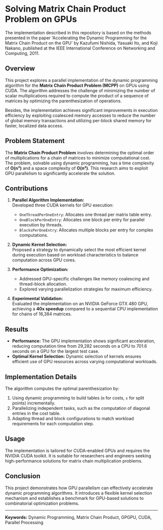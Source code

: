 # Solving Matrix Chain Product Problem on GPUs

The implementation described in this repository is based on the methods presented in the paper 'Accelerating the Dynamic Programming for the Matrix Chain Product on the GPU' by Kazufumi Nishida, Yasuaki Ito, and Koji Nakano, published at the IEEE International Conference on Networking and Computing, 2011.

## Overview

This project explores a parallel implementation of the dynamic programming algorithm for the **Matrix Chain Product Problem (MCPP)** on GPUs using CUDA. The algorithm addresses the challenge of minimizing the number of scalar multiplications required to compute the product of a sequence of matrices by optimizing the parenthesization of operations.

Besides, the implementation achieves significant improvements in execution efficiency by exploiting coalesced memory accesses to reduce the number of global memory transactions and utilizing per-block shared memory for faster, localized data access.

## Problem Statement

The **Matrix Chain Product Problem** involves determining the optimal order of multiplications for a chain of matrices to minimize computational cost. The problem, solvable using dynamic programming, has a time complexity of **O(n³)** and a space complexity of **O(n²)**. This research aims to exploit GPU parallelism to significantly accelerate the solution.

## Contributions

1. **Parallel Algorithm Implementation:**  
   Developed three CUDA kernels for GPU execution:
   - `OneThreadPerOneEntry`: Allocates one thread per matrix table entry.
   - `OneBlockPerOneEntry`: Allocates one block per entry for parallel execution by threads.
   - `BlocksPerOneEntry`: Allocates multiple blocks per entry for complex computations.

2. **Dynamic Kernel Selection:**  
   Proposed a strategy to dynamically select the most efficient kernel during execution based on workload characteristics to balance computation across GPU cores.

3. **Performance Optimization:**  
   - Addressed GPU-specific challenges like memory coalescing and thread-block allocation.
   - Explored varying parallelization strategies for maximum efficiency.

4. **Experimental Validation:**  
   Evaluated the implementation on an NVIDIA GeForce GTX 480 GPU, achieving a **40x speedup** compared to a sequential CPU implementation for chains of 16,384 matrices.

## Results

- **Performance:** The GPU implementation shows significant acceleration, reducing computation time from 29,282 seconds on a CPU to 701.6 seconds on a GPU for the largest test case.
- **Optimal Kernel Selection:** Dynamic selection of kernels ensures efficient use of GPU resources across varying computational workloads.

## Implementation Details

The algorithm computes the optimal parenthesization by:
1. Using dynamic programming to build tables (`m` for costs, `s` for split points) incrementally.
2. Parallelizing independent tasks, such as the computation of diagonal entries in the cost table.
3. Adapting thread and block configurations to match workload requirements for each computation step.

## Usage

The implementation is tailored for CUDA-enabled GPUs and requires the NVIDIA CUDA toolkit. It is suitable for researchers and engineers seeking high-performance solutions for matrix chain multiplication problems.

## Conclusion

This project demonstrates how GPU parallelism can effectively accelerate dynamic programming algorithms. It introduces a flexible kernel selection mechanism and establishes a benchmark for GPU-based solutions to combinatorial optimization problems.

---

**Keywords:** Dynamic Programming, Matrix Chain Product, GPGPU, CUDA, Parallel Processing

